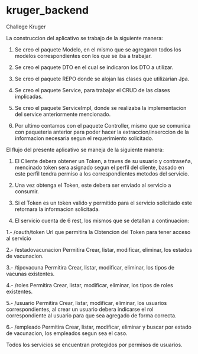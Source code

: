 # kruger_backend
Challege Kruger

La construccion del aplicativo se trabajo de la siguiente manera:

1) Se creo el paquete Modelo, en el mismo que se agregaron todos los modelos correspondientes con los que se iba a trabajar.

2) Se creo el paquete DTO en el cual se indicaron los DTO a utilizar.

3) Se creo el paquete REPO donde se alojan las clases que utilizarian Jpa.

4) Se creo el paquete Service, para trabajar el CRUD de las clases implicadas.

5) Se creo el paquete ServiceImpl, donde se realizaba la implementacion del service anteriormente mencionado.

6) Por ultimo contamos con el paquete Controller, mismo que se comunica con paqueteria anterior para poder hacer la extraccion/inserccion de la informacion necesaria segun el requerimiento solicitado.

El flujo del presente aplicativo se maneja de la siguiente manera:

1) El Cliente debera obtener un Token, a traves de su usuario y contraseña, mencinado token sera asignado segun el perfil del cliente, basado en este perfil tendra permiso a los correspondientes metodos del servicio.

2) Una vez obtenga el Token, este debera ser enviado al servicio a consumir.

3) Si el Token es un token valido y permitido para el servicio solicitado este retornara la informacion solicitada.

4) El servicio cuenta de 6 rest, los mismos que se detallan a continuacion:

  1.- /oauth/token
    Url que permitira la Obtencion del Token para tener acceso al servicio
    
  2.- /estadovacunacion
   Permitira Crear, listar, modificar, eliminar, los estados de vacunacion. 
   
  3.- /tipovacuna
   Permitira Crear, listar, modificar, eliminar, los tipos de vacunas existentes.
   
  4.- /roles
   Permitira Crear, listar, modificar, eliminar, los tipos de roles existentes.
   
  5.- /usuario
   Permitira Crear, listar, modificar, eliminar, los usuarios correspondientes, al crear un usuario debera indicarse el rol correspondiente al usuario para que sea agregado de forma correcta.
   
  6.- /empleado
   Permitira Crear, listar, modificar, eliminar y buscar por estado de vacunacion, los empleados segun sea el caso.
   
Todos los servicios se encuentran protegidos por permisos de usuarios.
   
